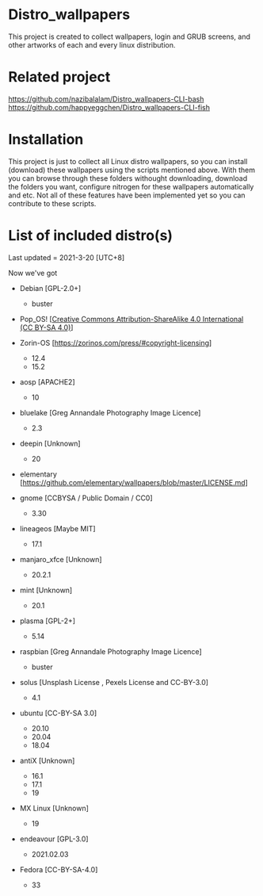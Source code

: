 # Distro_wallpapers
This project is created to collect wallpapers, login and GRUB screens, and other artworks of each and every linux distribution.

# Related project
https://github.com/nazibalalam/Distro_wallpapers-CLI-bash <br>
https://github.com/happyeggchen/Distro_wallpapers-CLI-fish

# Installation
This project is just to collect all Linux distro wallpapers, so you can install (download) these wallpapers using the scripts mentioned above. With them you can browse through these folders withought downloading, download the folders you want, configure nitrogen for these wallpapers automatically and etc. Not all of these features have been implemented yet so you can contribute to these scripts. 

# List of included distro(s)
Last updated = 2021-3-20 [UTC+8]

Now we've got 

- Debian [GPL-2.0+]
  - buster

-  Pop_OS! [[Creative Commons Attribution-ShareAlike 4.0 International (CC BY-SA 4.0)](https://creativecommons.org/licenses/by-sa/4.0/)]

- Zorin-OS [https://zorinos.com/press/#copyright-licensing]
  - 12.4
  - 15.2

- aosp [APACHE2]
  - 10

- bluelake [Greg Annandale Photography Image Licence]
  - 2.3

- deepin [Unknown]
  - 20

- elementary [https://github.com/elementary/wallpapers/blob/master/LICENSE.md]

- gnome [CCBYSA / Public Domain / CC0]
  - 3.30

- lineageos [Maybe MIT]
  - 17.1

- manjaro_xfce [Unknown]
  - 20.2.1

- mint [Unknown]
  - 20.1

- plasma [GPL-2+]
  - 5.14

- raspbian [Greg Annandale Photography Image Licence]
  - buster

- solus [Unsplash License , Pexels License and CC-BY-3.0]
  - 4.1

- ubuntu [CC-BY-SA 3.0]
  - 20.10
  - 20.04
  - 18.04

- antiX [Unknown]
  - 16.1
  - 17.1
  - 19
  
- MX Linux [Unknown]
  - 19

- endeavour [GPL-3.0]
  - 2021.02.03
  
- Fedora [CC-BY-SA-4.0]
  - 33
